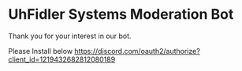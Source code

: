 # UhFidler Systems Moderation Bot
Thank you for your interest in our bot.


Please Install below
https://discord.com/oauth2/authorize?client_id=1219432682812080189
